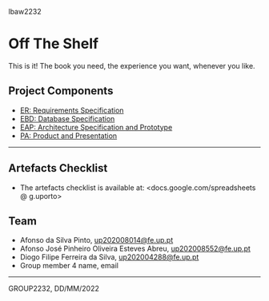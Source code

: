 lbaw2232

# Off The Shelf

This is it! The book you need, the experience you want, whenever you like.

## Project Components

- [ER: Requirements Specification](/docs/er.md)
- [EBD: Database Specification](/docs/ebd.md)
- [EAP: Architecture Specification and Prototype](/docs/eap.md)
- [PA: Product and Presentation](/docs/pa.md)

---

## Artefacts Checklist

- The artefacts checklist is available at: <docs.google.com/spreadsheets @ g.uporto>

## Team

- Afonso da Silva Pinto, up202008014@fe.up.pt
- Afonso José Pinheiro Oliveira Esteves Abreu, up202008552@fe.up.pt
- Diogo Filipe Ferreira da Silva, up202004288@fe.up.pt
- Group member 4 name, email

***
GROUP2232, DD/MM/2022
